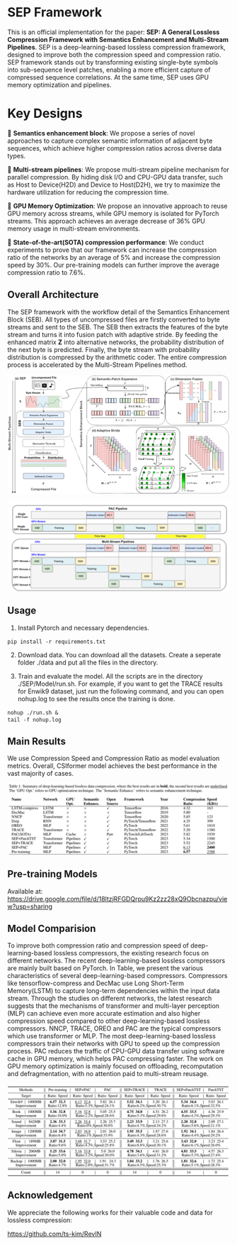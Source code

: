 # SEP Framework

This is an official implementation for the paper: **SEP: A General Lossless Compression Framework with Semantics Enhancement and Multi-Stream Pipelines**.
SEP is a deep-learning-based lossless compression framework, designed to improve both the compression speed and compression ratio. SEP framework stands out by transforming existing single-byte symbols into sub-sequence level patches, enabling a more efficient capture of compressed sequence correlations. At the same time, SEP uses GPU memory optimization and pipelines.


# Key Designs
🌟 **Semantics enhancement block**: We propose a series of novel approaches to capture complex semantic information of adjacent byte sequences, which achieve higher compression ratios across diverse data types.

🌟 **Multi-stream pipelines**: We propose multi-stream pipeline mechanism for parallel compression. By hiding disk I/O and CPU-GPU data transfer, such as Host to Device(H2D) and Device to Host(D2H), we try to maximize the hardware utilization for reducing the compression time. 

🌟 **GPU Memory Optimization**: We propose an innovative approach to reuse GPU memory across streams, while GPU memory is isolated for PyTorch streams. This approach achieves an average decrease of 36\% GPU memory usage in multi-stream environments.

🌟 **State-of-the-art(SOTA) compression performance**: We conduct experiments to prove that our framework can increase the compression ratio of the networks by an average of 5\% and increase the compression speed by 30\%. Our pre-training models can further improve the  average compression ratio to 7.6\%.

## Overall Architecture

The SEP framework with the workflow detail of the Semantics Enhancement Block (SEB). All types of uncompressed files are firstly converted to byte streams and sent to the SEB. The SEB then extracts the features of the byte stream and turns it into fusion patch with adaptive stride. By feeding the enhanced matrix $\mathbf{Z}$ into alternative networks, the probability distribution of the next byte is predicted. Finally, the byte stream with probability distribution is compressed by the arithmetic coder. The entire compression process is accelerated by the Multi-Stream Pipelines method.

<p align="center">
<img src="./images/1.png"  alt="" align=center />
</p>

<p align="center">
<img src="./images/2.png"  alt="" align=center />
</p>


## Usage

1. Install Pytorch and necessary dependencies.

```
pip install -r requirements.txt
```

2. Download data. You can download all the datasets. Create a seperate folder ./data and put all the files in the directory.

3. Train and evaluate the model. All the scripts are in the directory ./SEP/Model/run.sh. For example, if you want to get the TRACE results for Enwik9 dataset, just run the following command, and you can open nohup.log to see the results once the training is done.
```
nohup ./run.sh &
tail -f nohup.log
```

## Main Results

We use Compression Speed and Compression Ratio as model evaluation metrics. Overall, CSIformer model achieves the best performance in the vast majority of cases.

<p align="center">
<img src="./images/3.png" alt="" align=center />
</p>

## Pre-training Models
Available at: https://drive.google.com/file/d/18ltzjRFGDQrpu9Kz2zz28xQ9Obcnazpu/view?usp=sharing


## Model Comparision

To improve both compression ratio and compression speed of deep-learning-based lossless compressors, the existing research focus on different networks. The recent deep-learning-based lossless compressors are mainly built based on PyTorch. In Table, we present the various characteristics of several deep-learning-based compressors. Compressors like tensorflow-compress and DecMac use Long Short-Term Memory(LSTM) to capture long-term dependencies within the input data stream.  Through the studies on different networks, the latest research suggests that the mechanisms of transformer and multi-layer perception (MLP) can achieve even more accurate estimation and also higher compression speed compared to other deep-learning-based lossless compressors. NNCP, TRACE, OREO and PAC are the typical compressors which use transformer or MLP. The most deep-learning-based lossless compressors train their networks with GPU to speed up the compression process. PAC reduces the traffic of CPU-GPU data transfer using software cache in GPU memory, which helps PAC compressing faster. The work on GPU memory optimization is mainly focused on offloading, recomputation and defragmentation, with no attention paid to multi-stream reusage.

<p align="center">
<img src="./images/4.png" alt="" align=center />
</p>


## Acknowledgement

We appreciate the following works for their valuable code and data for lossless compression:



https://github.com/ts-kim/RevIN

